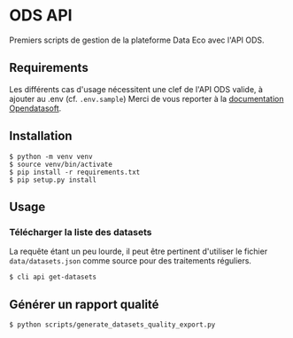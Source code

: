 # ODS API

Premiers scripts de gestion de la plateforme Data Eco avec l'API ODS. 

## Requirements

Les différents cas d'usage nécessitent une clef de l'API ODS valide, à ajouter au .env (cf. `.env.sample`) 
Merci de vous reporter à la [documentation Opendatasoft](https://help.opendatasoft.com/fr/apis).

## Installation

```
$ python -m venv venv
$ source venv/bin/activate
$ pip install -r requirements.txt
$ pip setup.py install
```

## Usage

### Télécharger la liste des datasets

La requête étant un peu lourde, il peut être pertinent d'utiliser le fichier `data/datasets.json` comme source pour 
des traitements réguliers.

```
$ cli api get-datasets
```

## Générer un rapport qualité

```
$ python scripts/generate_datasets_quality_export.py
```

